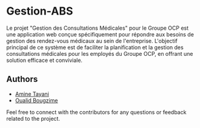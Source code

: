 # Gestion-ABS

Le projet "Gestion des Consultations Médicales" pour le Groupe OCP est une application web conçue spécifiquement pour répondre aux besoins de gestion des rendez-vous médicaux au sein de l'entreprise. L'objectif principal de ce système est de faciliter la planification et la gestion des consultations médicales pour les employés du Groupe OCP, en offrant une solution efficace et conviviale.

## Authors

- [Amine Tayani](https://www.github.com/amine-tayani)
- [Oualid Bougzime](https://github.com/OualidBougzime)

Feel free to connect with the contributors for any questions or feedback related to the project.
